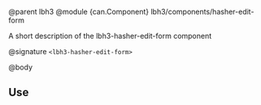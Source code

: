 @parent lbh3
@module {can.Component} lbh3/components/hasher-edit-form <lbh3-hasher-edit-form>

A short description of the lbh3-hasher-edit-form component

@signature `<lbh3-hasher-edit-form>`

@body

## Use

